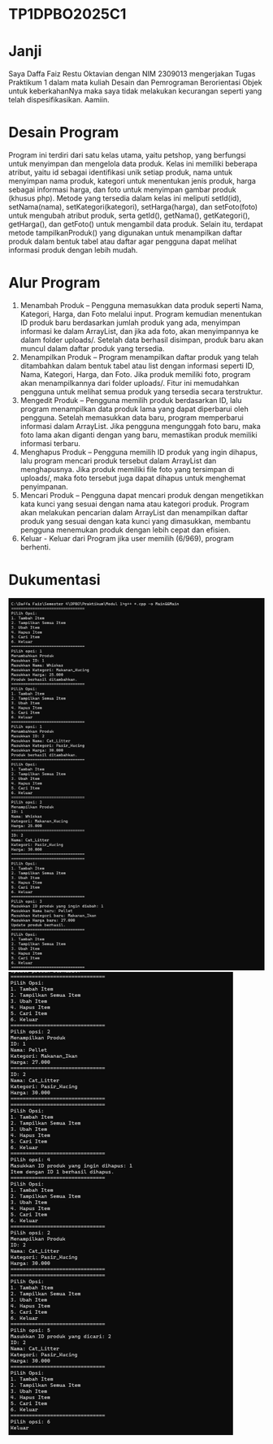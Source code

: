 # TP1DPBO2025C1
# Janji
Saya Daffa Faiz Restu Oktavian dengan NIM 2309013 mengerjakan Tugas Praktikum 1 dalam mata kuliah Desain dan Pemrograman Berorientasi Objek untuk keberkahanNya maka saya tidak melakukan kecurangan seperti yang telah dispesifikasikan. Aamiin.
# Desain Program
Program ini terdiri dari satu kelas utama, yaitu petshop, yang berfungsi untuk menyimpan dan mengelola data produk. Kelas ini memiliki beberapa atribut, yaitu id sebagai identifikasi unik setiap produk, nama untuk menyimpan nama produk, kategori untuk menentukan jenis produk, harga sebagai informasi harga, dan foto untuk menyimpan gambar produk (khusus php). Metode yang tersedia dalam kelas ini meliputi setId(id), setNama(nama), setKategori(kategori), setHarga(harga), dan setFoto(foto) untuk mengubah atribut produk, serta getId(), getNama(), getKategori(), getHarga(), dan getFoto() untuk mengambil data produk. Selain itu, terdapat metode tampilkanProduk() yang digunakan untuk menampilkan daftar produk dalam bentuk tabel atau daftar agar pengguna dapat melihat informasi produk dengan lebih mudah.
# Alur Program  
1. Menambah Produk – Pengguna memasukkan data produk seperti Nama, Kategori, Harga, dan Foto melalui input. Program kemudian menentukan ID produk baru berdasarkan jumlah produk yang ada, menyimpan informasi ke dalam ArrayList, dan jika ada foto, akan menyimpannya ke dalam folder uploads/. Setelah data berhasil disimpan, produk baru akan muncul dalam daftar produk yang tersedia.  
2. Menampilkan Produk – Program menampilkan daftar produk yang telah ditambahkan dalam bentuk tabel atau list dengan informasi seperti ID, Nama, Kategori, Harga, dan Foto. Jika produk memiliki foto, program akan menampilkannya dari folder uploads/. Fitur ini memudahkan pengguna untuk melihat semua produk yang tersedia secara terstruktur.  
3. Mengedit Produk – Pengguna memilih produk berdasarkan ID, lalu program menampilkan data produk lama yang dapat diperbarui oleh pengguna. Setelah memasukkan data baru, program memperbarui informasi dalam ArrayList. Jika pengguna mengunggah foto baru, maka foto lama akan diganti dengan yang baru, memastikan produk memiliki informasi terbaru.  
4. Menghapus Produk – Pengguna memilih ID produk yang ingin dihapus, lalu program mencari produk tersebut dalam ArrayList dan menghapusnya. Jika produk memiliki file foto yang tersimpan di uploads/, maka foto tersebut juga dapat dihapus untuk menghemat penyimpanan.  
5. Mencari Produk – Pengguna dapat mencari produk dengan mengetikkan kata kunci yang sesuai dengan nama atau kategori produk. Program akan melakukan pencarian dalam ArrayList dan menampilkan daftar produk yang sesuai dengan kata kunci yang dimasukkan, membantu pengguna menemukan produk dengan lebih cepat dan efisien.
6. Keluar - Keluar dari Program jika user memilih (6/969), program berhenti.
# Dukumentasi
![Screenshot Program](CPP/Screenshot%202025-02-15%20203349.png)
![Screenshot Program](CPP/Screenshot%202025-02-15%20203415.png)
